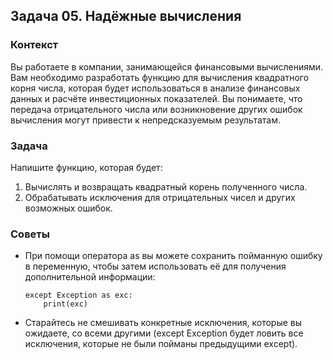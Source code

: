 ## Задача 05. Надёжные вычисления
### Контекст 
Вы работаете в компании, занимающейся финансовыми вычислениями. Вам необходимо разработать функцию для вычисления квадратного корня числа, которая будет использоваться в анализе финансовых данных и расчёте инвестиционных показателей. Вы понимаете, что передача отрицательного числа или возникновение других ошибок вычисления могут привести к непредсказуемым результатам.

### Задача 
Напишите функцию, которая будет:
1) Вычислять и возвращать квадратный корень полученного числа. 
2) Обрабатывать исключения для отрицательных чисел и других возможных ошибок.

### Советы
- При помощи оператора as вы можете сохранить пойманную ошибку в переменную, чтобы затем использовать её для получения дополнительной 
информации:
    ```
    except Exception as exc:
        print(exc)
    ```
- Старайтесь не смешивать конкретные исключения, которые вы ожидаете, со всеми другими (except Exception будет ловить все исключения, 
которые не были пойманы предыдущими except).
